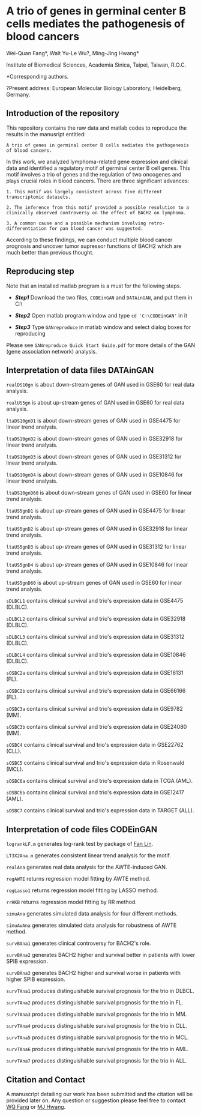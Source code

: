 # A trio of genes in germinal center B cells mediates the pathogenesis of blood cancers

Wei-Quan Fang\*, Walt Yu-Le Wu?, Ming-Jing Hwang\*
 
Institute of Biomedical Sciences, Academia Sinica, Taipei, Taiwan, R.O.C.

\*Corresponding authors. 

?Present address: European Molecular Biology Laboratory, Heidelberg, Germany.

## Introduction of the repository

This repository contains the raw data and matlab codes to reproduce the results in the manusript entitled: 
```
A trio of genes in germinal center B cells mediates the pathogenesis of blood cancers.
```

In this work, we analyzed lymphoma-related gene expression and clinical data and identified a regulatory motif of germinal center B cell genes. This motif involves a trio of genes and the regulation of two oncogenes and plays crucial roles in blood cancers. There are three significant advances:

```
1. This motif was largely consistent across five different transcriptomic datasets.

2. The inference from this motif provided a possible resolution to a clinically observed controversy on the effect of BACH2 on lymphoma.

3. A common cause and a possible mechanism involving retro-differentiation for pan blood cancer was suggested.
```

According to these findings, we can conduct multiple blood cancer prognosis and uncover tumor supressor functions of BACH2 which are much better than previous thought.

## Reproducing step

Note that an installed matlab program is a must for the following steps.

* **_Step1_** Download the two files, `CODEinGAN` and `DATAinGAN`, and put them in C:\

* **_Step2_** Open matlab program window and type `cd 'C:\CODEinGAN'` in it

* **_Step3_** Type `GANreproduce` in matlab window and select dialog boxes for reproducing

Please see  `GANreproduce Quick Start Guide.pdf`  for more details of the GAN (gene association network) analysis.

## Interpretation of data files DATAinGAN

`realDS10gn` is about down-stream genes of GAN used in GSE60 for real data analysis.

`realUS5gn`  is about up-stream genes of GAN used in GSE60 for real data analysis.

`ltaDS10gnD1` is about down-stream genes of GAN used in GSE4475 for linear trend analysis.

`ltaDS10gnD2` is about down-stream genes of GAN used in GSE32918 for linear trend analysis.

`ltaDS10gnD3` is about down-stream genes of GAN used in GSE31312 for linear trend analysis.

`ltaDS10gnD4` is about down-stream genes of GAN used in GSE10846 for linear trend analysis.

`ltaDS10gnD60` is about down-stream genes of GAN used in GSE60 for linear trend analysis.

`ltaUS5gnD1` is about up-stream genes of GAN used in GSE4475 for linear trend analysis.

`ltaUS5gnD2` is about up-stream genes of GAN used in GSE32918 for linear trend analysis.

`ltaUS5gnD3` is about up-stream genes of GAN used in GSE31312 for linear trend analysis.

`ltaUS5gnD4` is about up-stream genes of GAN used in GSE10846 for linear trend analysis.

`ltaUS5gnD60` is about up-stream genes of GAN used in GSE60 for linear trend analysis.

`sDLBCL1` contains clinical survival and trio's expression data in GSE4475 (DLBLC).

`sDLBCL2` contains clinical survival and trio's expression data in GSE32918 (DLBLC).

`sDLBCL3` contains clinical survival and trio's expression data in GSE31312 (DLBLC).

`sDLBCL4` contains clinical survival and trio's expression data in GSE10846 (DLBLC).

`sOSBC2a` contains clinical survival and trio's expression data in GSE16131 (FL).

`sOSBC2b` contains clinical survival and trio's expression data in GSE66166 (FL).

`sOSBC3a` contains clinical survival and trio's expression data in GSE9782 (MM).

`sOSBC3b` contains clinical survival and trio's expression data in GSE24080 (MM).

`sOSBC4` contains clinical survival and trio's expression data in GSE22762 (CLL).

`sOSBC5` contains clinical survival and trio's expression data in Rosenwald (MCL).

`sOSBC6a` contains clinical survival and trio's expression data in TCGA (AML).

`sOSBC6b` contains clinical survival and trio's expression data in GSE12417 (AML).

`sOSBC7` contains clinical survival and trio's expression data in TARGET (ALL).


## Interpretation of code files CODEinGAN

`logrankLF.m` generates log-rank test by package of [Fan Lin](www.mathworks.com/matlabcentral/fileexchange/20388).

`LT3X2Ana.m` generates consistent linear trend analysis for the motif. 

`realAna` generates real data analysis for the AWTE-induced GAN.

`regAWTE` returns regression model fitting by AWTE method.

`regLasso1` returns regression model fitting by LASSO method.

`rrHKB` returns regression model fitting by RR method.

`simuAna` generates simulated data analysis for four different methods.

`simuAwAna` generates simulated data analysis for robustness of AWTE method.

`survBAna1` generates clinical controversy for BACH2's role.

`survBAna2` generates BACH2 higher and survival better in patients with lower SPIB expression.

`survBAna3` generates BACH2 higher and survival worse in patients with higher SPIB expression.

`survTAna1` produces distinguishable survival prognosis for the trio in DLBCL.

`survTAna2` produces distinguishable survival prognosis for the trio in FL.

`survTAna3` produces distinguishable survival prognosis for the trio in MM.

`survTAna4` produces distinguishable survival prognosis for the trio in CLL.

`survTAna5` produces distinguishable survival prognosis for the trio in MCL.

`survTAna6` produces distinguishable survival prognosis for the trio in AML.

`survTAna7` produces distinguishable survival prognosis for the trio in ALL.


## Citation and Contact

A manuscript detailing our work has been submitted and the citation will be provided later on. Any question or suggestion please feel free to contact [WQ Fang](mailto:deleapoli@gmail.com) or [MJ Hwang](mailto:mjhwang@ibms.sinica.edu.tw).
